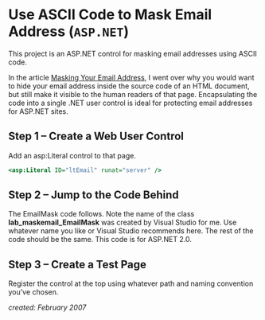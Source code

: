 # Use ASCII Code to Mask Email Address (`ASP.NET`)

This project is an ASP.NET control for masking email addresses using ASCII code.

In the article [Masking Your Email Address](https://criticalmas.org/2014/04/masking-email-address/), I went over why you would want to hide your email address inside the source code of an HTML document, but still make it visible to the human readers of that page. Encapsulating the code into a single .NET user control is ideal for protecting email addresses for ASP.NET sites.

## Step 1 – Create a Web User Control

Add an asp:Literal control to that page.

```asp
<asp:Literal ID="ltEmail" runat="server" />
```

## Step 2 – Jump to the Code Behind

The EmailMask code follows. Note the name of the class **lab_maskemail_EmailMask** was created by Visual Studio for me. Use whatever name you like or Visual Studio recommends here. The rest of the code should be the same. This code is for ASP.NET 2.0.

## Step 3 – Create a Test Page

Register the control at the top using whatever path and naming convention you’ve chosen.

_created: February 2007_
